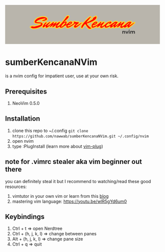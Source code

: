 ![sumberKencanaNvim](https://github.com/nawwab/sumberKencanaNVim/blob/main/logo.png?raw=true)

# sumberKencanaNVim
is a nvim config for impatient user, use at your own risk.

## Prerequisites
1. NeoVim 0.5.0

## Installation
1. clone this repo to ~/.config
`git clone https://github.com/nawwab/sumberKencanaNVim.git ~/.config/nvim`
2. open nvim
3. type :PlugInstall (learn more about [vim-plug](https://github.com/junegunn/vim-plug))

## note for .vimrc stealer aka vim beginner out there
you can definitely steal it but I recommend to watching/read these good resources:
1. vimtutor in your own vim or learn from this [blog](https://danielmiessler.com/study/vim/)
2. mastering vim language: https://youtu.be/wlR5gYd6um0

## Keybindings
1. Ctrl + t => open Nerdtree
2. Ctrl + (h, j, k, l) => change between panes
3. Alt + (h, j, k, l) => change pane size
4. Ctrl + q => quit
